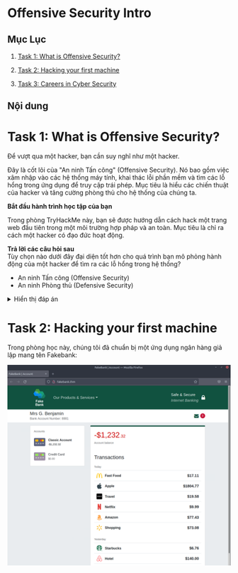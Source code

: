 # Offensive Security Intro


## Mục Lục

1. [Task 1: What is Offensive Security?](#task-1-what-is-offensive-security)

2. [Task 2: Hacking your first machine](#task-2-hacking-your-first-machine)

3. [Task 3: Careers in Cyber Security](#task-3-careers-in-cyber-security)

## Nội dung

# Task 1: What is Offensive Security?

Để vượt qua một hacker, bạn cần suy nghĩ như một hacker.  

Đây là cốt lõi của "An ninh Tấn công" (Offensive Security). Nó bao gồm việc xâm nhập vào các hệ thống máy tính, khai thác lỗi phần mềm và tìm các lỗ hổng trong ứng dụng để truy cập trái phép. Mục tiêu là hiểu các chiến thuật của hacker và tăng cường phòng thủ cho hệ thống của chúng ta.  

**Bắt đầu hành trình học tập của bạn**  

Trong phòng TryHackMe này, bạn sẽ được hướng dẫn cách hack một trang web đầu tiên trong một môi trường hợp pháp và an toàn. Mục tiêu là chỉ ra cách một hacker có đạo đức hoạt động.  

**Trả lời các câu hỏi sau**  
Tùy chọn nào dưới đây đại diện tốt hơn cho quá trình bạn mô phỏng hành động của một hacker để tìm ra các lỗ hổng trong hệ thống?  

- An ninh Tấn công (Offensive Security)  
- An ninh Phòng thủ (Defensive Security)

<details>
  <summary>Hiển thị đáp án</summary>
  Đáp án: Offensive Security
</details>

# Task 2: Hacking your first machine

Trong phòng học này, chúng tôi đã chuẩn bị một ứng dụng ngân hàng giả lập mang tên Fakebank:

![Ứng dụng Ngân Hàng giả lập](.///img/2.1.png)
